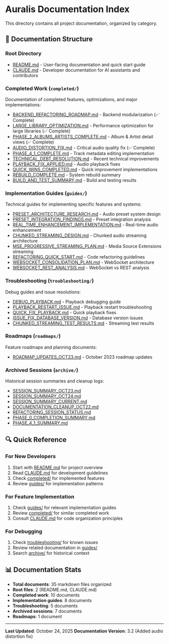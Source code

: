 # Auralis Documentation Index

This directory contains all project documentation, organized by category.

## 📂 Documentation Structure

### Root Directory
- [README.md](../README.md) - User-facing documentation and quick start guide
- [CLAUDE.md](../CLAUDE.md) - Developer documentation for AI assistants and contributors

### Completed Work (`completed/`)
Documentation of completed features, optimizations, and major implementations:

- [BACKEND_REFACTORING_ROADMAP.md](completed/BACKEND_REFACTORING_ROADMAP.md) - Backend modularization (✅ Complete)
- [LARGE_LIBRARY_OPTIMIZATION.md](completed/LARGE_LIBRARY_OPTIMIZATION.md) - Performance optimization for large libraries (✅ Complete)
- [PHASE_2_ALBUMS_ARTISTS_COMPLETE.md](completed/PHASE_2_ALBUMS_ARTISTS_COMPLETE.md) - Album & Artist detail views (✅ Complete)
- [AUDIO_DISTORTION_FIX.md](completed/AUDIO_DISTORTION_FIX.md) - Critical audio quality fix (✅ Complete)
- [PHASE_4_1_COMPLETE.md](completed/PHASE_4_1_COMPLETE.md) - Track metadata editing implementation
- [TECHNICAL_DEBT_RESOLUTION.md](completed/TECHNICAL_DEBT_RESOLUTION.md) - Recent technical improvements
- [PLAYBACK_FIX_APPLIED.md](completed/PLAYBACK_FIX_APPLIED.md) - Audio playback fixes
- [QUICK_WINS_COMPLETED.md](completed/QUICK_WINS_COMPLETED.md) - Quick improvement implementations
- [REBUILD_COMPLETE.md](completed/REBUILD_COMPLETE.md) - System rebuild summary
- [BUILD_AND_TEST_SUMMARY.md](completed/BUILD_AND_TEST_SUMMARY.md) - Build and testing results

### Implementation Guides (`guides/`)
Technical guides for implementing specific features and systems:

- [PRESET_ARCHITECTURE_RESEARCH.md](guides/PRESET_ARCHITECTURE_RESEARCH.md) - Audio preset system design
- [PRESET_INTEGRATION_FINDINGS.md](guides/PRESET_INTEGRATION_FINDINGS.md) - Preset integration analysis
- [REAL_TIME_ENHANCEMENT_IMPLEMENTATION.md](guides/REAL_TIME_ENHANCEMENT_IMPLEMENTATION.md) - Real-time audio enhancement
- [CHUNKED_STREAMING_DESIGN.md](guides/CHUNKED_STREAMING_DESIGN.md) - Chunked audio streaming architecture
- [MSE_PROGRESSIVE_STREAMING_PLAN.md](guides/MSE_PROGRESSIVE_STREAMING_PLAN.md) - Media Source Extensions streaming
- [REFACTORING_QUICK_START.md](guides/REFACTORING_QUICK_START.md) - Code refactoring guidelines
- [WEBSOCKET_CONSOLIDATION_PLAN.md](guides/WEBSOCKET_CONSOLIDATION_PLAN.md) - WebSocket architecture
- [WEBSOCKET_REST_ANALYSIS.md](guides/WEBSOCKET_REST_ANALYSIS.md) - WebSocket vs REST analysis

### Troubleshooting (`troubleshooting/`)
Debug guides and issue resolutions:

- [DEBUG_PLAYBACK.md](troubleshooting/DEBUG_PLAYBACK.md) - Playback debugging guide
- [PLAYBACK_RESTART_ISSUE.md](troubleshooting/PLAYBACK_RESTART_ISSUE.md) - Playback restart troubleshooting
- [QUICK_FIX_PLAYBACK.md](troubleshooting/QUICK_FIX_PLAYBACK.md) - Quick playback fixes
- [ISSUE_FIX_DATABASE_VERSION.md](troubleshooting/ISSUE_FIX_DATABASE_VERSION.md) - Database version issues
- [CHUNKED_STREAMING_TEST_RESULTS.md](troubleshooting/CHUNKED_STREAMING_TEST_RESULTS.md) - Streaming test results

### Roadmaps (`roadmaps/`)
Feature roadmaps and planning documents:

- [ROADMAP_UPDATES_OCT23.md](roadmaps/ROADMAP_UPDATES_OCT23.md) - October 2023 roadmap updates

### Archived Sessions (`archive/`)
Historical session summaries and cleanup logs:

- [SESSION_SUMMARY_OCT23.md](archive/SESSION_SUMMARY_OCT23.md)
- [SESSION_SUMMARY_OCT24.md](archive/SESSION_SUMMARY_OCT24.md)
- [SESSION_SUMMARY_CURRENT.md](archive/SESSION_SUMMARY_CURRENT.md)
- [DOCUMENTATION_CLEANUP_OCT22.md](archive/DOCUMENTATION_CLEANUP_OCT22.md)
- [REFACTORING_SESSION_STATUS.md](archive/REFACTORING_SESSION_STATUS.md)
- [PHASE_0_COMPLETION_SUMMARY.md](archive/PHASE_0_COMPLETION_SUMMARY.md)
- [PHASE_4_1_SUMMARY.md](archive/PHASE_4_1_SUMMARY.md)

## 🔍 Quick Reference

### For New Developers
1. Start with [README.md](../README.md) for project overview
2. Read [CLAUDE.md](../CLAUDE.md) for development guidelines
3. Check [completed/](completed/) for implemented features
4. Review [guides/](guides/) for implementation patterns

### For Feature Implementation
1. Check [guides/](guides/) for relevant implementation guides
2. Review [completed/](completed/) for similar completed work
3. Consult [CLAUDE.md](../CLAUDE.md) for code organization principles

### For Debugging
1. Check [troubleshooting/](troubleshooting/) for known issues
2. Review related documentation in [guides/](guides/)
3. Search [archive/](archive/) for historical context

## 📊 Documentation Stats

- **Total documents**: 35 markdown files organized
- **Root files**: 2 (README.md, CLAUDE.md)
- **Completed work**: 10 documents
- **Implementation guides**: 8 documents
- **Troubleshooting**: 5 documents
- **Archived sessions**: 7 documents
- **Roadmaps**: 1 document

---

**Last Updated**: October 24, 2025
**Documentation Version**: 3.2 (Added audio distortion fix)
